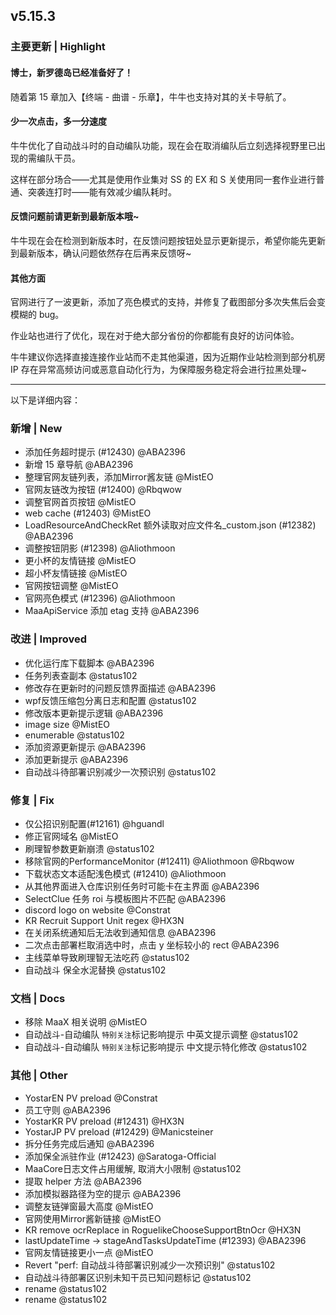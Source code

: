 ## v5.15.3

### 主要更新 | Highlight

#### 博士，新罗德岛已经准备好了！

随着第 15 章加入【终端 - 曲谱 - 乐章】，牛牛也支持对其的关卡导航了。

#### 少一次点击，多一分速度

牛牛优化了自动战斗时的自动编队功能，现在会在取消编队后立刻选择视野里已出现的需编队干员。

这样在部分场合——尤其是使用作业集对 SS 的 EX 和 S 关使用同一套作业进行普通、突袭连打时——能有效减少编队耗时。

#### 反馈问题前请更新到最新版本哦~

牛牛现在会在检测到新版本时，在反馈问题按钮处显示更新提示，希望你能先更新到最新版本，确认问题依然存在后再来反馈呀~

#### 其他方面

官网进行了一波更新，添加了亮色模式的支持，并修复了截图部分多次失焦后会变模糊的 bug。

作业站也进行了优化，现在对于绝大部分省份的你都能有良好的访问体验。

牛牛建议你选择直接连接作业站而不走其他渠道，因为近期作业站检测到部分机房 IP 存在异常高频访问或恶意自动化行为，为保障服务稳定将会进行拉黑处理~

----

以下是详细内容：

### 新增 | New

* 添加任务超时提示 (#12430) @ABA2396
* 新增 15 章导航 @ABA2396
* 整理官网友链列表，添加Mirror酱友链 @MistEO
* 官网友链改为按钮 (#12400) @Rbqwow
* 调整官网首页按钮 @MistEO
* web cache (#12403) @MistEO
* LoadResourceAndCheckRet 额外读取对应文件名_custom.json (#12382) @ABA2396
* 调整按钮阴影 (#12398) @Aliothmoon
* 更小杯的友情链接 @MistEO
* 超小杯友情链接 @MistEO
* 官网按钮调整 @MistEO
* 官网亮色模式 (#12396) @Aliothmoon
* MaaApiService 添加 etag 支持 @ABA2396

### 改进 | Improved

* 优化运行库下载脚本 @ABA2396
* 任务列表查副本 @status102
* 修改存在更新时的问题反馈界面描述 @ABA2396
* wpf反馈压缩包分离日志和配置 @status102
* 修改版本更新提示逻辑 @ABA2396
* image size @MistEO
* enumerable @status102
* 添加资源更新提示 @ABA2396
* 添加更新提示 @ABA2396
* 自动战斗待部署识别减少一次预识别 @status102

### 修复 | Fix

* 仅公招识别配置(#12161) @hguandl
* 修正官网域名 @MistEO
* 刷理智参数更新崩溃 @status102
* 移除官网的PerformanceMonitor (#12411) @Aliothmoon @Rbqwow
* 下载状态文本适配浅色模式 (#12410) @Aliothmoon
* 从其他界面进入仓库识别任务时可能卡在主界面 @ABA2396
* SelectClue 任务 roi 与模板图片不匹配 @ABA2396
* discord logo on website @Constrat
* KR Recruit Support Unit regex @HX3N
* 在关闭系统通知后无法收到通知信息 @ABA2396
* 二次点击部署栏取消选中时，点击 y 坐标较小的 rect @ABA2396
* 主线菜单导致刷理智无法吃药 @status102
* 自动战斗 保全水泥替换 @status102

### 文档 | Docs

* 移除 MaaX 相关说明 @MistEO
* 自动战斗-自动编队 `特别关注`标记影响提示 中英文提示调整 @status102
* 自动战斗-自动编队 `特别关注`标记影响提示 中文提示特化修改 @status102

### 其他 | Other

* YostarEN PV preload @Constrat
* 员工守则 @ABA2396
* YostarKR PV preload (#12431) @HX3N
* YostarJP PV preload (#12429) @Manicsteiner
* 拆分任务完成后通知 @ABA2396
* 添加保全派驻作业 (#12423) @Saratoga-Official
* MaaCore日志文件占用缓解, 取消大小限制 @status102
* 提取 helper 方法 @ABA2396
* 添加模拟器路径为空的提示 @ABA2396
* 调整友链弹窗最大高度 @MistEO
* 官网使用Mirror酱新链接 @MistEO
* KR remove ocrReplace in RoguelikeChooseSupportBtnOcr @HX3N
* lastUpdateTime -> stageAndTasksUpdateTime (#12393) @ABA2396
* 官网友情链接更小一点 @MistEO
* Revert "perf: 自动战斗待部署识别减少一次预识别" @status102
* 自动战斗待部署区识别未知干员已知问题标记 @status102
* rename @status102
* rename @status102
